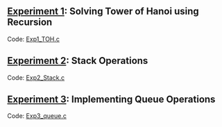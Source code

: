 ## [Experiment 1](https://docs.google.com/document/d/1_hRp5XcbNSkFNvlLtYMVCVwG5CMisZSlIA5xz2MM1kk/edit?usp=sharing): Solving Tower of Hanoi using Recursion
Code: [Exp1_TOH.c](https://github.com/Ash4-k/DSA-LAB/blob/main/Exp1/Exp1_TOH.c)

## [Experiment 2](https://docs.google.com/document/d/1eeobnEWJhxAAfCECxgsNmEAGAU3BdZpgL1_AEe8gRjc/edit?usp=sharing): Stack Operations
Code: [Exp2_Stack.c](https://github.com/Ash4-k/DSA-LAB/blob/main/Exp2/Exp2_Stack.c)

## [Experiment 3](https://docs.google.com/document/d/1-CTO5Aj0JkhocFczA5S_haIPYggQZ7Spe3kfkI6ikhU/edit?usp=sharing): Implementing Queue Operations
Code: [Exp3_queue.c](https://github.com/Ash4-k/DSA-LAB/blob/main/Exp3/Exp3_queue.c)


